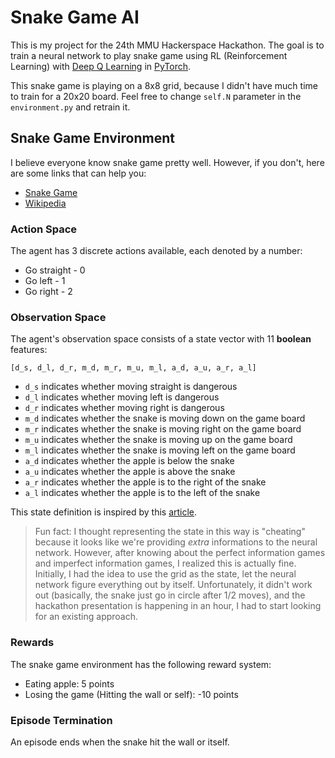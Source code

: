 # Snake Game AI

This is my project for the 24th MMU Hackerspace Hackathon. The goal is to train a neural network to play snake game using RL (Reinforcement Learning) with [Deep Q Learning](https://en.wikipedia.org/wiki/Q-learning#Deep_Q-learning) in [PyTorch](https://pytorch.org/). 

This snake game is playing on a 8x8 grid, because I didn't have much time to train for a 20x20 board. Feel free to change `self.N` parameter in the `environment.py` and retrain it.

## Snake Game Environment

I believe everyone know snake game pretty well. However, if you don't, here are some links that can help you:
- [Snake Game](https://playsnake.org/)
- [Wikipedia](https://en.wikipedia.org/wiki/Snake_(video_game_genre))

### Action Space

The agent has 3 discrete actions available, each denoted by a number:
- Go straight - 0
- Go left - 1
- Go right - 2

### Observation Space

The agent's observation space consists of a state vector with 11 **boolean** features:

`[d_s, d_l, d_r, m_d, m_r, m_u, m_l, a_d, a_u, a_r, a_l]`

- `d_s` indicates whether moving straight is dangerous
- `d_l` indicates whether moving left is dangerous
- `d_r` indicates whether moving right is dangerous
- `m_d` indicates whether the snake is moving down on the game board
- `m_r` indicates whether the snake is moving right on the game board
- `m_u` indicates whether the snake is moving up on the game board
- `m_l` indicates whether the snake is moving left on the game board
- `a_d` indicates whether the apple is below the snake
- `a_u` indicates whether the apple is above the snake
- `a_r` indicates whether the apple is to the right of the snake
- `a_l` indicates whether the apple is to the left of the snake

This state definition is inspired by this [article](https://medium.com/@nancy.q.zhou/teaching-an-ai-to-play-the-snake-game-using-reinforcement-learning-6d2a6e8f3b1c).

> Fun fact: I thought representing the state in this way is "cheating" because it looks like we're providing *extra* informations to the neural network. However, after knowing about the perfect information games and imperfect information games, I realized this is actually fine. Initially, I had the idea to use the grid as the state, let the neural network figure everything out by itself. Unfortunately, it didn't work out (basically, the snake just go in circle after 1/2 moves), and the hackathon presentation is happening in an hour, I had to start looking for an existing approach.

### Rewards

The snake game environment has the following reward system:
- Eating apple: 5 points
- Losing the game (Hitting the wall or self): -10 points

### Episode Termination

An episode ends when the snake hit the wall or itself.





